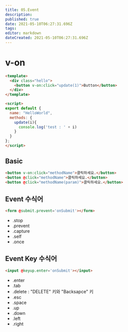 ```yaml
---
title: 05.Event
description: 
published: true
date: 2021-05-10T06:27:31.696Z
tags: 
editor: markdown
dateCreated: 2021-05-10T06:27:31.696Z
---
```


# v-on
```html
<template>
  <div class="hello">
    <button v-on:click="update(1)">Button</button>
  </div>
</template>

<script>
export default {
  name: "HelloWorld",
  methods: {
    update(i){
      console.log('test : ' + i)
    }
  }
};
</script>
```

## Basic
```html
<button v-on:click="methodName">클릭하세요.</button>
<button @click="methodName">클릭하세요.</button>
<button @click="methodName(param)">클릭하세요.</button>
```

## Event 수식어
```html
<form @submit.prevent='onSubmit'></form>
```
* .stop
* .prevent
* .capture
* .self
* .once

## Event Key 수식어
```html
<input @keyup.enter='onSubmit'></input>
```
* .enter
* .tab
* .delete : "DELETE" 키와 "Backsapce" 키
* .esc
* .space
* .up
* .down
* .left
* .right

